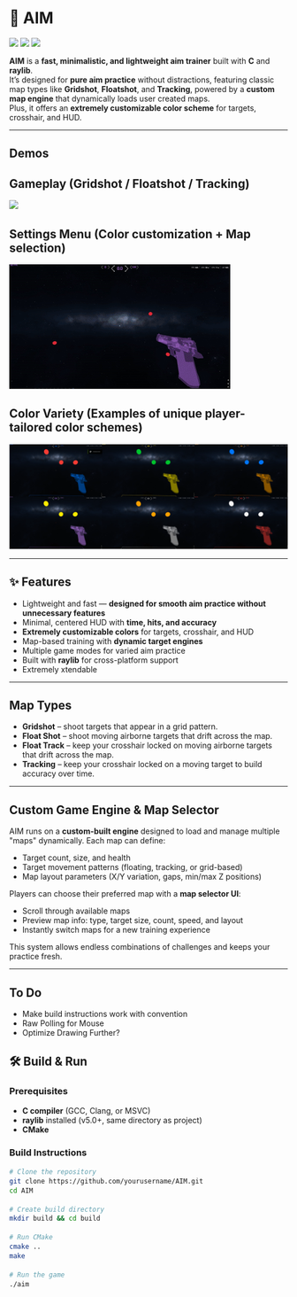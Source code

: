 # 🎯 AIM

<div >
  <img src="https://img.shields.io/badge/C-555555?style=for-the-badge&logo=c&logoColor=white" height="50" />
  <img src="https://img.shields.io/badge/CMake-v3.25-blue?style=for-the-badge&logo=cmake&logoColor=white" height="50" />
  <img src="https://img.shields.io/badge/raylib-v5.0-red?style=for-the-badge&logo=raylib&logoColor=white" height="50" />
</div>

**AIM** is a **fast, minimalistic, and lightweight aim trainer** built with **C** and **raylib**.  
It’s designed for **pure aim practice** without distractions, featuring classic map types like **Gridshot**, **Floatshot**, and **Tracking**, powered by a **custom map engine** that dynamically loads user created maps.  
Plus, it offers an **extremely customizable color scheme** for targets, crosshair, and HUD.

---

##  Demos

**Gameplay (Gridshot / Floatshot / Tracking)**  
----
<img src="https://github.com/xavierhampton/AIM/blob/main/images/MapsDemo.gif"/>

**Settings Menu (Color customization + Map selection)**  
----
<img src="https://github.com/xavierhampton/AIM/blob/main/images/SettingsDemo.gif"/>

 **Color Variety (Examples of unique player-tailored color schemes)**  
 ----
<img src="https://github.com/xavierhampton/AIM/blob/main/images/colors.png"/>


---

## ✨ Features

- Lightweight and fast — **designed for smooth aim practice without unnecessary features**  
- Minimal, centered HUD with **time, hits, and accuracy**  
- **Extremely customizable colors** for targets, crosshair, and HUD  
- Map-based training with **dynamic target engines**  
- Multiple game modes for varied aim practice  
- Built with **raylib** for cross-platform support  
- Extremely xtendable  

---

##  Map Types

- **Gridshot** – shoot targets that appear in a grid pattern.  
- **Float Shot** – shoot moving airborne targets that drift across the map.
- **Float Track** – keep your crosshair locked on moving airborne targets that drift across the map.  
- **Tracking** – keep your crosshair locked on a moving target to build accuracy over time.  

---

##  Custom Game Engine & Map Selector

AIM runs on a **custom-built engine** designed to load and manage multiple "maps" dynamically. Each map can define:

- Target count, size, and health  
- Target movement patterns (floating, tracking, or grid-based)  
- Map layout parameters (X/Y variation, gaps, min/max Z positions)  

Players can choose their preferred map with a **map selector UI**:

- Scroll through available maps  
- Preview map info: type, target size, count, speed, and layout  
- Instantly switch maps for a new training experience  

This system allows endless combinations of challenges and keeps your practice fresh.

---

## To Do
- Make build instructions work with convention
- Raw Polling for Mouse
- Optimize Drawing Further?

## 🛠️ Build & Run

### Prerequisites
- **C compiler** (GCC, Clang, or MSVC)
- **raylib** installed (v5.0+, same directory as project)  
- **CMake** 


### Build Instructions
```bash
# Clone the repository
git clone https://github.com/yourusername/AIM.git
cd AIM

# Create build directory
mkdir build && cd build

# Run CMake
cmake ..
make

# Run the game
./aim
